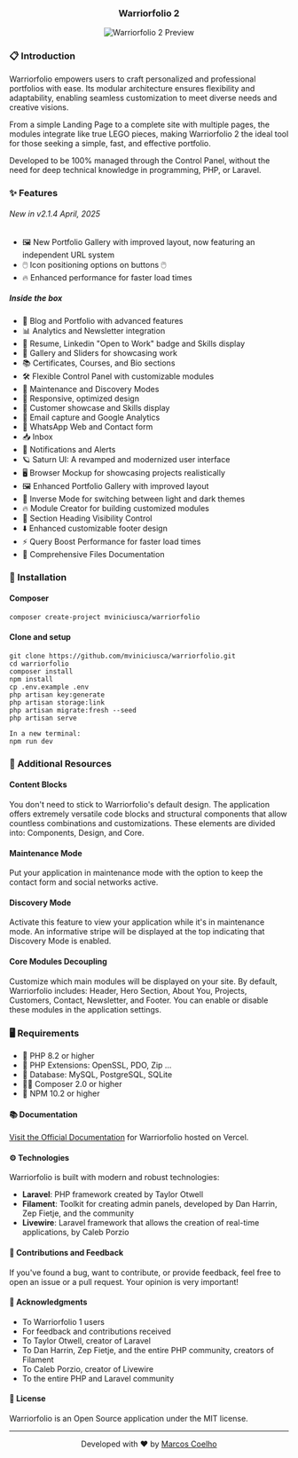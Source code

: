 <p align="center">
  <h3 align="center">Warriorfolio 2</h3>
</p>

<p align="center">
  <img src="https://raw.githubusercontent.com/mviniciusca/warriorfolio/main/public/img/core/demo/featured.png" alt="Warriorfolio 2 Preview">
</p>


### 📋 Introduction

Warriorfolio empowers users to craft personalized and professional portfolios with ease. Its modular architecture ensures flexibility and adaptability, enabling seamless customization to meet diverse needs and creative visions.

From a simple Landing Page to a complete site with multiple pages, the modules integrate like true LEGO pieces, making Warriorfolio 2 the ideal tool for those seeking a simple, fast, and effective portfolio.

Developed to be 100% managed through the Control Panel, without the need for deep technical knowledge in programming, PHP, or Laravel.

### ✨ Features

###### New in v2.1.4 April, 2025

- 🖼️ New Portfolio Gallery with improved layout, now featuring an independent URL system
- 🖱️ Icon positioning options on buttons 🖱️
- 🔥 Enhanced performance for faster load times

##### Inside the box
- 📝 Blog and Portfolio with advanced features  
- 📊 Analytics and Newsletter integration  
- 📄 Resume, Linkedin "Open to Work" badge and Skills display  
- 📸 Gallery and Sliders for showcasing work  
- 📚 Certificates, Courses, and Bio sections  
- 🛠️ Flexible Control Panel with customizable modules  
- 🔄 Maintenance and Discovery Modes  
- 📱 Responsive, optimized design  
- 👥 Customer showcase and Skills display  
- 📧 Email capture and Google Analytics  
- 💬 WhatsApp Web and Contact form  
- 📥 Inbox 
- 🔔 Notifications and Alerts  
- 🪐 Saturn UI: A revamped and modernized user interface
- 🖥️ Browser Mockup for showcasing projects realistically  
- 🖼️ Enhanced Portfolio Gallery with improved layout
- 🔄 Inverse Mode for switching between light and dark themes
- 🔥 Module Creator for building customized modules  
- 👀 Section Heading Visibility Control  
- ⬇️ Enhanced customizable footer design
- ⚡ Query Boost Performance for faster load times
- 📄 Comprehensive Files Documentation

### 🚀 Installation

#### Composer

```bash
composer create-project mviniciusca/warriorfolio
```

#### Clone and setup
```
git clone https://github.com/mviniciusca/warriorfolio.git
cd warriorfolio
composer install
npm install
cp .env.example .env
php artisan key:generate
php artisan storage:link
php artisan migrate:fresh --seed
php artisan serve

In a new terminal:
npm run dev
```


### 🔧 Additional Resources

#### Content Blocks
You don't need to stick to Warriorfolio's default design. The application offers extremely versatile code blocks and structural components that allow countless combinations and customizations. These elements are divided into: Components, Design, and Core.

#### Maintenance Mode
Put your application in maintenance mode with the option to keep the contact form and social networks active.

#### Discovery Mode
Activate this feature to view your application while it's in maintenance mode. An informative stripe will be displayed at the top indicating that Discovery Mode is enabled.

#### Core Modules Decoupling
Customize which main modules will be displayed on your site. By default, Warriorfolio includes: Header, Hero Section, About You, Projects, Customers, Contact, Newsletter, and Footer. You can enable or disable these modules in the application settings.

### 🖥️ Requirements

- 🐘 PHP 8.2 or higher
- 🧪 PHP Extensions: OpenSSL, PDO, Zip ...
- 💾 Database: MySQL, PostgreSQL, SQLite
- 🤵🏻 Composer 2.0 or higher
- 🌱 NPM 10.2 or higher


#### 📚 Documentation

[Visit the Official Documentation](https://warriorfolio.vercel.app/) for Warriorfolio hosted on Vercel.

#### ⚙️ Technologies

Warriorfolio is built with modern and robust technologies:

- **Laravel**: PHP framework created by Taylor Otwell
- **Filament**: Toolkit for creating admin panels, developed by Dan Harrin, Zep Fietje, and the community
- **Livewire**: Laravel framework that allows the creation of real-time applications, by Caleb Porzio

#### 🤝 Contributions and Feedback

If you've found a bug, want to contribute, or provide feedback, feel free to open an issue or a pull request. Your opinion is very important!

#### 👏 Acknowledgments

- To Warriorfolio 1 users
- For feedback and contributions received
- To Taylor Otwell, creator of Laravel
- To Dan Harrin, Zep Fietje, and the entire PHP community, creators of Filament
- To Caleb Porzio, creator of Livewire
- To the entire PHP and Laravel community

#### 📄 License

Warriorfolio is an Open Source application under the MIT license.

---

<p align="center">
  Developed with ❤️ by <a href="http://twitter.com/marcosvca_">Marcos Coelho</a>
</p>
